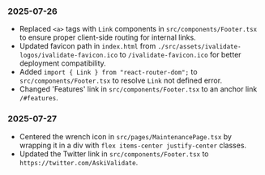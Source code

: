 ### 2025-07-26
- Replaced `<a>` tags with `Link` components in `src/components/Footer.tsx` to ensure proper client-side routing for internal links.
- Updated favicon path in `index.html` from `./src/assets/ivalidate-logos/ivalidate-favicon.ico` to `/ivalidate-favicon.ico` for better deployment compatibility.
- Added `import { Link } from "react-router-dom";` to `src/components/Footer.tsx` to resolve `Link` not defined error.
- Changed 'Features' link in `src/components/Footer.tsx` to an anchor link `/#features`.
### 2025-07-27
- Centered the wrench icon in `src/pages/MaintenancePage.tsx` by wrapping it in a div with `flex items-center justify-center` classes.
- Updated the Twitter link in `src/components/Footer.tsx` to `https://twitter.com/AskiValidate`.